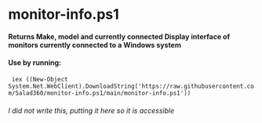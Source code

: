 # monitor-info.ps1
#### Returns Make, model and currently connected Display interface of monitors currently connected to a Windows system

#### Use by running:

``` iex ((New-Object System.Net.WebClient).DownloadString('https://raw.githubusercontent.com/Salad360/monitor-info.ps1/main/monitor-info.ps1'))```


###### I did not write this, putting it here so it is accessible

